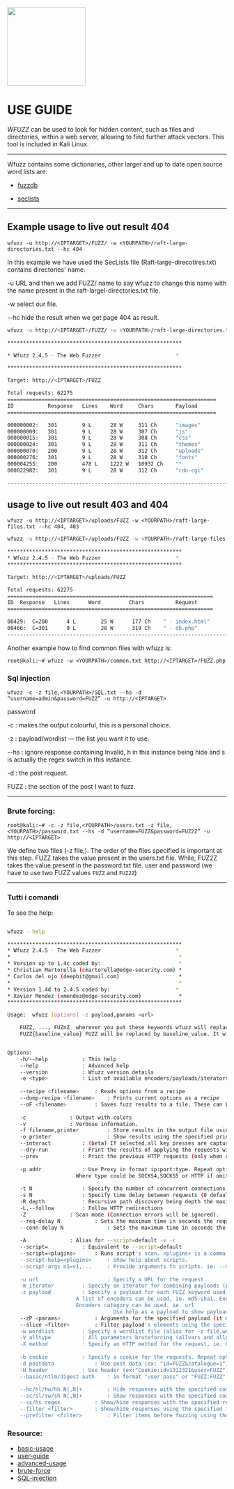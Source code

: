 <img src="https://wfuzz.readthedocs.io/en/latest/_static/logo/wfuzz.svg" width="180">

# USE GUIDE

*WFUZZ* can be used to look for hidden content, such as files and directories, within a web server, allowing to find further attack vectors.
This tool is included in Kali Linux.

---
Wfuzz contains some dictionaries, other larger and up to date open source word lists are:

* [fuzzdb](https://github.com/fuzzdb-project/fuzzdb)

* [seclists](https://github.com/danielmiessler/SecLists)

---

## Example usage to live out result 404

`wfuzz -u http://<IPTARGET>/FUZZ/ -w <YOURPATH>/raft-large-directories.txt --hc 404`

In this example we have used the SecLists file (Raft-large-direcotires.txt) contains directories' name.

-u URL and then we add FUZZ/ name to say wfuzz to change this name with the name present in the raft-largel-directories.txt file.

-w select our file.

--hc hide the result when we get page 404 as result.

```bash
wfuzz -u http://<IPTARGET>/FUZZ/ -w <YOURPATH>/raft-large-directories.txt --hc 404

********************************************************  

* Wfuzz 2.4.5 - The Web Fuzzer                        *  

********************************************************

Target: http://<IPTARGET>/FUZZ

Total requests: 62275
===================================================================
ID           Response   Lines    Word     Chars       Payload
===================================================================

000000002:   301        9 L      28 W     311 Ch      "images"
000000009:   301        9 L      28 W     307 Ch      "js"
000000015:   301        9 L      28 W     308 Ch      "css"
000000024:   301        9 L      28 W     311 Ch      "themes"
000000070:   200        9 L      28 W     312 Ch      "uploads"
000000276:   301        9 L      28 W     310 Ch      "fonts"
000004255:   200        478 L    1222 W   10932 Ch    ""
000022982:   301        9 L      28 W     312 Ch      "cdn-cgi"

-----------------------------------------------------------------------
```

## usage to live out result 403 and 404

`wfuzz -u http://<IPTARGET>/uploads/FUZZ -w <YOURPATH>/raft-large-files.txt --hc 404, 403`

```bash
wfuzz -u http://<IPTARGET>/uploads/FUZZ -w <YOURPATH>/raft-large-files.txt --hc 404, 403

********************************************************
* Wfuzz 2.4.5 - The Web Fuzzer                        *
********************************************************

Target: http://<IPTARGET>/uploads/FUZZ

Total requests: 62275
==================================================================
ID  Response   Lines      Word         Chars          Request
==================================================================

00429:  C=200      4 L        25 W      177 Ch    " - index.html"
00466:  C=301      9 L        28 W      319 Ch    " - db.php"
-----------------------------------------------------------------------
```

Another example how to find common files with wfuzz is:

`root@kali:~# wfuzz -w <YOURPATH>/common.txt http://<IPTARGET>/FUZZ.php`

### Sql injection

`wfuzz -c -z file,<YOURPATH>/SQL.txt --hs -d “username=admin&password=FUZZ” -u http://<IPTARGET>`

password

 -c : makes the output colourful, this is a personal choice.

 -z : payload/wordlist — the list you want it to use.

 --hs : ignore response containing Invalid, h in this instance being hide and s is actually the regex switch in this instance.

  -d : the post request.

  FUZZ : the section of the post I want to fuzz.

---

### Brute forcing:

`root@kali:~# -c -z file,<YOURPATH>/users.txt -z file,<YOURPATH>/password.txt --hs -d “username=FUZZ&password=FUZ2Z” -u http://<IPTARGET>`

We define two files (-z file,). The order of the files specified is important at this step. 
FUZZ takes the value present in the users.txt file. 
While, FUZ2Z takes the value present in the password.txt file.
user and password (we have to use two FUZZ values `FUZZ` and `FUZ2Z`)

---

### Tutti i comandi

To see the help:

```bash

wfuzz --help

********************************************************
* Wfuzz 2.4.5 - The Web Fuzzer                        *
*                                                      *
* Version up to 1.4c coded by:                         *
* Christian Martorella (cmartorella@edge-security.com) *
* Carlos del ojo (deepbit@gmail.com)                   *
*                                                      *
* Version 1.4d to 2.4.5 coded by:                     *
* Xavier Mendez (xmendez@edge-security.com)            *
********************************************************

Usage:  wfuzz [options] -z payload,params <url>

    FUZZ, ..., FUZnZ  wherever you put these keywords wfuzz will replace them with the values of the specified payload.
    FUZZ{baseline_value} FUZZ will be replaced by baseline_value. It will be the first request performed and could be used as a base for filtering.


Options:
    -h/--help           : This help
    --help              : Advanced help
    --version           : Wfuzz version details
    -e <type>           : List of available encoders/payloads/iterators/printers/scripts
   
    --recipe <filename>     : Reads options from a recipe
    --dump-recipe <filename>    : Prints current options as a recipe
    --oF <filename>         : Saves fuzz results to a file. These can be consumed later using the wfuzz payload.
   
    -c              : Output with colors
    -v              : Verbose information.
    -f filename,printer         : Store results in the output file using the specified printer (raw printer if omitted).
    -o printer                  : Show results using the specified printer.
    --interact          : (beta) If selected,all key presses are captured. This allows you to interact with the program.
    --dry-run           : Print the results of applying the requests without actually making any HTTP request.
    --prev              : Print the previous HTTP requests (only when using payloads generating fuzzresults)
   
    -p addr             : Use Proxy in format ip:port:type. Repeat option for using various proxies.
                      Where type could be SOCKS4,SOCKS5 or HTTP if omitted.
   
    -t N                : Specify the number of concurrent connections (10 default)
    -s N                : Specify time delay between requests (0 default)
    -R depth            : Recursive path discovery being depth the maximum recursion level.
    -L,--follow         : Follow HTTP redirections
    -Z              : Scan mode (Connection errors will be ignored).
    --req-delay N           : Sets the maximum time in seconds the request is allowed to take (CURLOPT_TIMEOUT). Default 90.
    --conn-delay N              : Sets the maximum time in seconds the connection phase to the server to take (CURLOPT_CONNECTTIMEOUT). Default 90.
   
    -A              : Alias for --script=default -v -c
    --script=           : Equivalent to --script=default
    --script=<plugins>      : Runs script's scan. <plugins> is a comma separated list of plugin-files or plugin-categories
    --script-help=<plugins>     : Show help about scripts.
    --script-args n1=v1,...     : Provide arguments to scripts. ie. --script-args grep.regex="<A href="(.*?)">"
   
    -u url                      : Specify a URL for the request.
    -m iterator         : Specify an iterator for combining payloads (product by default)
    -z payload          : Specify a payload for each FUZZ keyword used in the form of name[,parameter][,encoder].
                      A list of encoders can be used, ie. md5-sha1. Encoders can be chained, ie. md5@sha1.
                      Encoders category can be used. ie. url
                                  Use help as a payload to show payload plugin's details (you can filter using --slice)
    --zP <params>           : Arguments for the specified payload (it must be preceded by -z or -w).
    --slice <filter>        : Filter payload's elements using the specified expression. It must be preceded by -z.
    -w wordlist         : Specify a wordlist file (alias for -z file,wordlist).
    -V alltype          : All parameters bruteforcing (allvars and allpost). No need for FUZZ keyword.
    -X method           : Specify an HTTP method for the request, ie. HEAD or FUZZ
   
    -b cookie           : Specify a cookie for the requests. Repeat option for various cookies.
    -d postdata             : Use post data (ex: "id=FUZZ&catalogue=1")
    -H header           : Use header (ex:"Cookie:id=1312321&user=FUZZ"). Repeat option for various headers.
    --basic/ntlm/digest auth    : in format "user:pass" or "FUZZ:FUZZ" or "domain\FUZ2Z:FUZZ"
   
    --hc/hl/hw/hh N[,N]+        : Hide responses with the specified code/lines/words/chars (Use BBB for taking values from baseline)
    --sc/sl/sw/sh N[,N]+        : Show responses with the specified code/lines/words/chars (Use BBB for taking values from baseline)
    --ss/hs regex           : Show/hide responses with the specified regex within the content
    --filter <filter>       : Show/hide responses using the specified filter expression (Use BBB for taking values from baseline)
    --prefilter <filter>        : Filter items before fuzzing using the specified expression.
```

### Resource:

* [basic-usage](https://wfuzz.readthedocs.io/en/latest/user/basicusage.html)
* [user-guide](https://wfuzz.readthedocs.io/en/latest/)
* [advanced-usage](https://wfuzz.readthedocs.io/en/latest/user/advanced.html)
* [brute-force](https://securitybytes.io/wfuzz-using-the-web-brute-forcer-1bf8890db2f)
* [SQL-injection](https://medium.com/@scottc130/how-to-use-wfuzz-to-fuzz-web-applications-8594c11d59d1)
